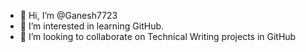 - 👋 Hi, I’m @Ganesh7723
- 👀 I’m interested in learning GitHub.
- 💞️ I’m looking to collaborate on Technical Writing projects in GitHub

<!---
Ganesh7723/Ganesh7723 is a ✨ special ✨ repository because its `README.md` (this file) appears on your GitHub profile.
You can click the Preview link to take a look at your changes.
--->
